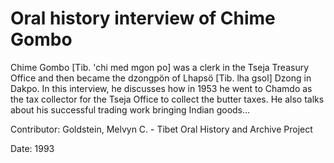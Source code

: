 # Oral history interview of Chime Gombo  
Chime Gombo [Tib. 'chi med mgon po] was a clerk in the Tseja Treasury Office and then became the dzongpön of Lhapsö [Tib. lha gsol] Dzong in Dakpo. In this interview, he discusses how in 1953 he went to Chamdo as the tax collector for the Tseja Office to collect the butter taxes. He also talks about his successful trading work bringing Indian goods... 

Contributor: Goldstein, Melvyn C. - Tibet Oral History and Archive Project  

Date:
1993  


